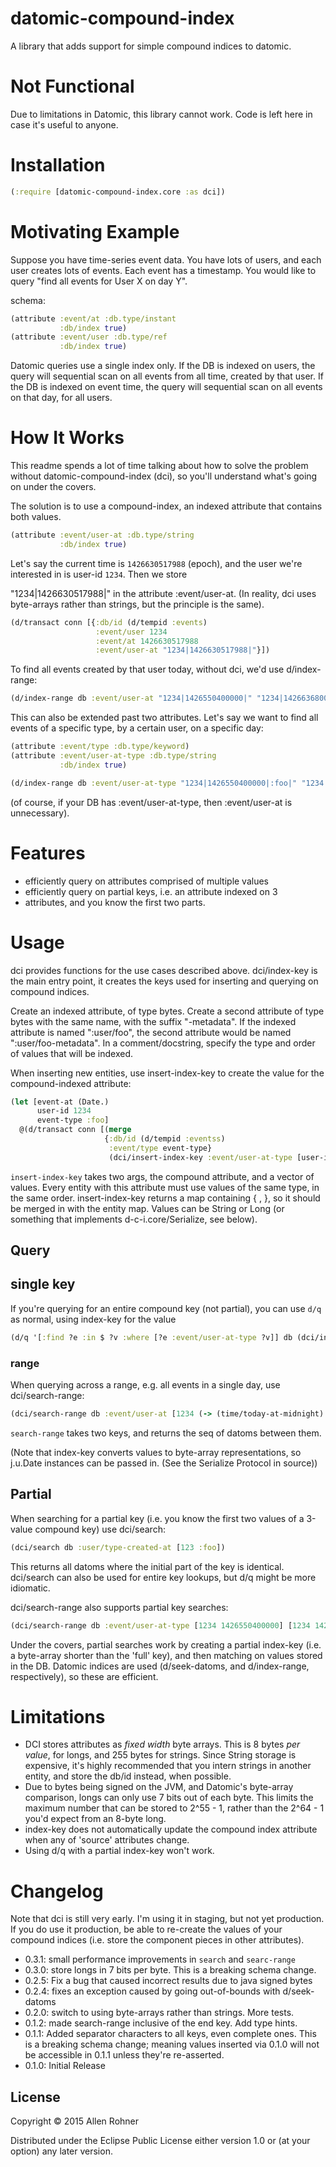 # datomic-compound-index

A library that adds support for simple compound indices to datomic.

# Not Functional

Due to limitations in Datomic, this library cannot work. Code is left here in case it's useful to anyone.

# Installation

```clojure
(:require [datomic-compound-index.core :as dci])
```

# Motivating Example

Suppose you have time-series event data. You have lots of users, and
each user creates lots of events. Each event has a timestamp. You
would like to query "find all events for User X on day Y".

schema:

```clojure
(attribute :event/at :db.type/instant
           :db/index true)
(attribute :event/user :db.type/ref
           :db/index true)
```

Datomic queries use a single index only. If the DB is indexed on users, the
query will sequential scan on all events from all time, created by
that user. If the DB is indexed on event time, the query will
sequential scan on all events on that day, for all users.

# How It Works

This readme spends a lot of time talking about how to solve the
problem without datomic-compound-index (dci), so you'll understand
what's going on under the covers.

The solution is to use a compound-index, an indexed attribute that contains both values.

```clojure
(attribute :event/user-at :db.type/string
           :db/index true)
```

Let's say the current time is `1426630517988` (epoch), and the user we're interested in is user-id `1234`. Then we store

"1234|1426630517988|" in the attribute :event/user-at. (In reality, dci uses byte-arrays rather than strings, but the principle is the same).

```clojure
(d/transact conn [{:db/id (d/tempid :events)
                   :event/user 1234
                   :event/at 1426630517988
                   :event/user-at "1234|1426630517988|"}])
```

To find all events created by that user today, without dci, we'd use d/index-range:

```clojure
(d/index-range db :event/user-at "1234|1426550400000|" "1234|1426636800000|")
```

This can also be extended past two attributes. Let's say we want to find all events of a specific type, by a certain user, on a specific day:

```clojure
(attribute :event/type :db.type/keyword)
(attribute :event/user-at-type :db.type/string
           :db/index true)
```

```clojure
(d/index-range db :event/user-at-type "1234|1426550400000|:foo|" "1234|1426636800000|:foo|")
```

(of course, if your DB has :event/user-at-type, then :event/user-at is unnecessary).

# Features

- efficiently query on attributes comprised of multiple values
- efficiently query on partial keys, i.e. an attribute indexed on 3
- attributes, and you know the first two parts.

# Usage

dci provides functions for the use cases described
above. dci/index-key is the main entry point, it creates the keys used
for inserting and querying on compound indices.

Create an indexed attribute, of type bytes. Create a second attribute
of type bytes with the same name, with the suffix "-metadata". If the
indexed attribute is named ":user/foo", the second attribute would be
named ":user/foo-metadata". In a comment/docstring, specify the type
and order of values that will be indexed.

When inserting new entities,
use insert-index-key to create the value for the compound-indexed attribute:

```clojure
(let [event-at (Date.)
      user-id 1234
      event-type :foo]
  @(d/transact conn [(merge
                     {:db/id (d/tempid :eventss)
                      :event/type event-type}
                      (dci/insert-index-key :event/user-at-type [user-id event-at event-type]))]))
```

`insert-index-key` takes two args, the compound attribute, and a
vector of values. Every entity with this attribute must use values of
the same type, in the same order. insert-index-key returns a map
containing {<attr> <bytes>, <attr-metadata> <bytes>}, so it should be
merged in with the entity map. Values can be String or Long (or
something that implements d-c-i.core/Serialize, see below).

## Query

## single key

If you're querying for an entire compound key (not partial), you can use `d/q` as normal, using index-key for the value

```clojure
(d/q '[:find ?e :in $ ?v :where [?e :event/user-at-type ?v]] db (dci/index-key [:foo :bar :baz]))
```

### range

When querying across a range, e.g. all events in a single day, use dci/search-range:

```clojure
(dci/search-range db :event/user-at [1234 (-> (time/today-at-midnight) to-date)] [1234 (-> (time/today-at-midnight) (time/plus (time/days 1)) to-date)])
```

`search-range` takes two keys, and returns the seq of datoms between them.

(Note that index-key converts values to byte-array representations, so j.u.Date instances can be passed in. (See the Serialize Protocol in source))

## Partial
When searching for a partial key (i.e. you know the first two values of a 3-value compound key) use dci/search:

```clojure
(dci/search db :user/type-created-at [123 :foo])
```

This returns all datoms where the initial part of the key is identical. dci/search can also be used for entire key lookups, but d/q might be more idiomatic.

dci/search-range also supports partial key searches:

```clojure
(dci/search-range db :event/user-at-type [1234 1426550400000] [1234 1426636800000])
```

Under the covers, partial searches work by creating a partial
index-key (i.e. a byte-array shorter than the 'full' key), and then
matching on values stored in the DB. Datomic indices are used
(d/seek-datoms, and d/index-range, respectively), so these are
efficient.

# Limitations

- DCI stores attributes as *fixed width* byte arrays. This is 8 bytes *per value*,
  for longs, and 255 bytes for strings. Since String storage is
  expensive, it's highly recommended that you intern strings in
  another entity, and store the db/id instead, when possible.
- Due to bytes being signed on the JVM, and Datomic's byte-array
  comparison, longs can only use 7 bits out of each byte. This limits the
  maximum number that can be stored to 2^55 - 1, rather than the 2^64 - 1 you'd expect from an 8-byte long.
- index-key does not automatically update the compound index attribute
  when any of 'source' attributes change.
- Using d/q with a partial index-key won't work.

# Changelog

Note that dci is still very early. I'm using it in staging, but not yet production. If you do use it production, be able to re-create the values of your compound indices (i.e. store the component pieces in other attributes).

- 0.3.1: small performance improvements in `search` and `searc-range`
- 0.3.0: store longs in 7 bits per byte. This is a breaking schema change.
- 0.2.5: Fix a bug that caused incorrect results due to java signed bytes
- 0.2.4: fixes an exception caused by going out-of-bounds with d/seek-datoms
- 0.2.0: switch to using byte-arrays rather than strings. More tests.
- 0.1.2: made search-range inclusive of the end key. Add type hints.
- 0.1.1: Added separator characters to all keys, even complete ones. This is a breaking schema change; meaning values inserted via 0.1.0 will not be accessible in 0.1.1 unless they're re-asserted.
- 0.1.0: Initial Release

## License

Copyright © 2015 Allen Rohner

Distributed under the Eclipse Public License either version 1.0 or (at
your option) any later version.
